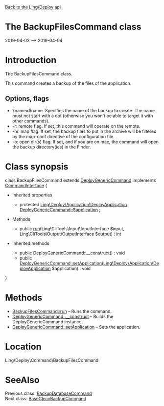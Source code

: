[Back to the Ling/Deploy api](https://github.com/lingtalfi/Deploy/blob/master/doc/api/Ling/Deploy.md)



The BackupFilesCommand class
================
2019-04-03 --> 2019-04-04






Introduction
============

The BackupFilesCommand class.

This command creates a backup of the files of the application.


Options, flags
-------------
- ?name=$name. Specifies the name of the backup to create. The name must not start with a dot (otherwise you won't be able to target it with other commands).
- -r: remote flag. If set, this command will operate on the remote.
- -m: map flag. If set, the backup files to put in the archive will be filtered by the map-conf directive of the configuration file.
- -o: open dir(s) flag. If set, and if you are on mac, the command will open the backup directory(ies) in the Finder.



Class synopsis
==============


class <span class="pl-k">BackupFilesCommand</span> extends [DeployGenericCommand](https://github.com/lingtalfi/Deploy/blob/master/doc/api/Ling/Deploy/Command/DeployGenericCommand.md) implements [CommandInterface](https://github.com/lingtalfi/CliTools/blob/master/doc/api/Ling/CliTools/Command/CommandInterface.md) {

- Inherited properties
    - protected [Ling\Deploy\Application\DeployApplication](https://github.com/lingtalfi/Deploy/blob/master/doc/api/Ling/Deploy/Application/DeployApplication.md) [DeployGenericCommand::$application](#property-application) ;

- Methods
    - public [run](https://github.com/lingtalfi/Deploy/blob/master/doc/api/Ling/Deploy/Command/BackupFilesCommand/run.md)(Ling\CliTools\Input\InputInterface $input, Ling\CliTools\Output\OutputInterface $output) : int

- Inherited methods
    - public [DeployGenericCommand::__construct](https://github.com/lingtalfi/Deploy/blob/master/doc/api/Ling/Deploy/Command/DeployGenericCommand/__construct.md)() : void
    - public [DeployGenericCommand::setApplication](https://github.com/lingtalfi/Deploy/blob/master/doc/api/Ling/Deploy/Command/DeployGenericCommand/setApplication.md)([Ling\Deploy\Application\DeployApplication](https://github.com/lingtalfi/Deploy/blob/master/doc/api/Ling/Deploy/Application/DeployApplication.md) $application) : void

}






Methods
==============

- [BackupFilesCommand::run](https://github.com/lingtalfi/Deploy/blob/master/doc/api/Ling/Deploy/Command/BackupFilesCommand/run.md) &ndash; Runs the command.
- [DeployGenericCommand::__construct](https://github.com/lingtalfi/Deploy/blob/master/doc/api/Ling/Deploy/Command/DeployGenericCommand/__construct.md) &ndash; Builds the DeployGenericCommand instance.
- [DeployGenericCommand::setApplication](https://github.com/lingtalfi/Deploy/blob/master/doc/api/Ling/Deploy/Command/DeployGenericCommand/setApplication.md) &ndash; Sets the application.





Location
=============
Ling\Deploy\Command\BackupFilesCommand


SeeAlso
==============
Previous class: [BackupDatabaseCommand](https://github.com/lingtalfi/Deploy/blob/master/doc/api/Ling/Deploy/Command/BackupDatabaseCommand.md)<br>Next class: [BaseCleanBackupCommand](https://github.com/lingtalfi/Deploy/blob/master/doc/api/Ling/Deploy/Command/BaseCleanBackupCommand.md)<br>
